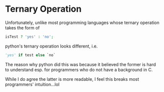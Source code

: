# Ternary Operation

Unfortunately, unlike most programming languages whose ternary operation takes the form of
```php
isTest ? 'yes' : 'no';
```
python's ternary operation looks different, i.e.
```python
'yes' if test else `no`
```

The reason why python did this was because it believed the former is hard to understand esp. for programmers who do not have a background in C.

While I do agree the latter is more readable, I feel this breaks most programmers' intuition...lol

